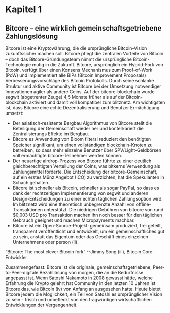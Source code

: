 # Kapitel 1
## Bitcore – eine wirklich gemeinschaftsgetriebene Zahlungslösung

Bitcore ist eine Kryptowährung, die die ursprüngliche Bitcoin-Vision zukunftssicher machen soll.
Bitcore pflegt die zentralen Vorteile von Bitcoin – doch das Bitcore-Gründungsteam nimmt die ursprüngliche Bitcoin-Technologie mutig in die Zukunft. Bitcore, ursprünglich ein Hybrid-Fork von Bitcoin, verfügt über einen Konsens Mechanismus zum Proof-of-Work (PoW) und implementiert alle BIPs (Bitcoin Improvement Proposals) Verbesserungsvorschläge des Bitcoin Protokolls.
Durch seine schlanke Struktur und aktive Community ist Bitcore bei der Umsetzung notwendiger Innovationen agiler als andere Coins. Auf der bitcore-blockchain wurde segwit (abgetrenter Zeuge) 4,5 Monate früher als auf der Bitcoin-blockchain aktiviert und damit voll kompatibel zum blitznetz.
Am wichtigsten ist, dass Bitcore eine echte Dezentralisierung und Benutzer Ermächtigung umsetzt:
* Der asiatisch-resistente Bergbau Algorithmus von Bitcore stellt die Beteiligung der Gemeinschaft wieder her und konterkariert die Zentralisierungs Effekte im Bergbau.
* Bitcore es Anwendung von Bloom filtersi reduziert den benötigten Speicher signifikant, um einen vollständigen blockchain-Knoten zu betreiben, so dass mehr einzelne Benutzer über SPV/Light-Geldbörsen voll ermächtigte bitcore-Teilnehmer werden können.
* Der neuartige airdrop-Prozess von Bitcore führte zu einer deutlich gleichberechtigten Verteilung der Coins, was bitkerns Verwendung als Zahlungsmittel förderte. Die Entscheidung der bitcore-Gemeinschaft, auf ein erstes Münz Angebot (ICO) zu verzichten, hat die Spekulanten in Schach gehalten.
* Bitcore ist schneller als Bitcoin, schneller als sogar PayPal, so dass es dank der rechtzeitigen Implementierung von segwit und anderen Design-Entscheidungen zu einer echten täglichen Zahlungsoption wird. Im blitznetz wird eine theoretisch unbegrenzte Anzahl von offline-Transaktionen unterstützt. Die niedrigen Gebühren von bitcore von rund $0,003 USD pro Transaktion machen ihn noch besser für den täglichen Gebrauch geeignet und machen Micropayments machbar.
* Bitcore ist ein Open-Source-Projekt: gemeinsam produziert, frei geteilt, transparent veröffentlicht und entwickelt, um ein gemeinschaftliches gut zu sein, anstatt das Eigentum oder das Geschäft eines einzelnen Unternehmens oder person (ii).

“Bitcore: The most clever Bitcoin fork”
--Jimmy Song (iii), Bitcoin Core-Entwickler

Zusammengefasst:
Bitcore ist die originale, gemeinschaftsgetriebene, Peer-to-Peer-digitale Bezahllösung von morgen, die an die Bedürfnisse angepasst ist.
Wenn Satoshi Nakamoto in 2008 gewusst hätte, welche Erfahrung die Krypto gelehrt hat
Community in den letzten 10 Jahren ist Bitcore das, wie Bitcoin (iv) von Anfang an ausgesehen hatte. Heute bietet
Bitcore jedem die Möglichkeit, ein Teil von Satoshi es ursprünglicher Vision zu sein - frisch und unbefleckt von den
fragwürdigen wirtschaftlichen Entwicklungen der Vergangenheit.
